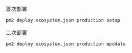 首次部署
```bash
pm2 deploy ecosystem.json production setup
```

二次部署
```bash
pm2 deploy ecosystem.json production upddate
```